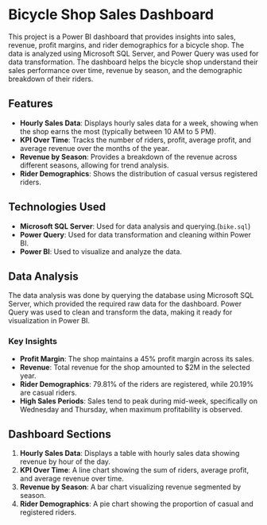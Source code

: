 # Bicycle Shop Sales Dashboard

This project is a Power BI dashboard that provides insights into sales, revenue, profit margins, and rider demographics for a bicycle shop. The data is analyzed using Microsoft SQL Server, and Power Query was used for data transformation. The dashboard helps the bicycle shop understand their sales performance over time, revenue by season, and the demographic breakdown of their riders.

## Features

- **Hourly Sales Data**: Displays hourly sales data for a week, showing when the shop earns the most (typically between 10 AM to 5 PM).
- **KPI Over Time**: Tracks the number of riders, profit, average profit, and average revenue over the months of the year.
- **Revenue by Season**: Provides a breakdown of the revenue across different seasons, allowing for trend analysis.
- **Rider Demographics**: Shows the distribution of casual versus registered riders.

## Technologies Used

- **Microsoft SQL Server**: Used for data analysis and querying.(`bike.sql`)
- **Power Query**: Used for data transformation and cleaning within Power BI.
- **Power BI**: Used to visualize and analyze the data.

## Data Analysis

The data analysis was done by querying the database using Microsoft SQL Server, which provided the required raw data for the dashboard. Power Query was used to clean and transform the data, making it ready for visualization in Power BI.

### Key Insights

- **Profit Margin**: The shop maintains a 45% profit margin across its sales.
- **Revenue**: Total revenue for the shop amounted to $2M in the selected year.
- **Rider Demographics**: 79.81% of the riders are registered, while 20.19% are casual riders.
- **High Sales Periods**: Sales tend to peak during mid-week, specifically on Wednesday and Thursday, when maximum profitability is observed.

## Dashboard Sections

1. **Hourly Sales Data**: Displays a table with hourly sales data showing revenue by hour of the day.
2. **KPI Over Time**: A line chart showing the sum of riders, average profit, and average revenue over time.
3. **Revenue by Season**: A bar chart visualizing revenue segmented by season.
4. **Rider Demographics**: A pie chart showing the proportion of casual and registered riders.

